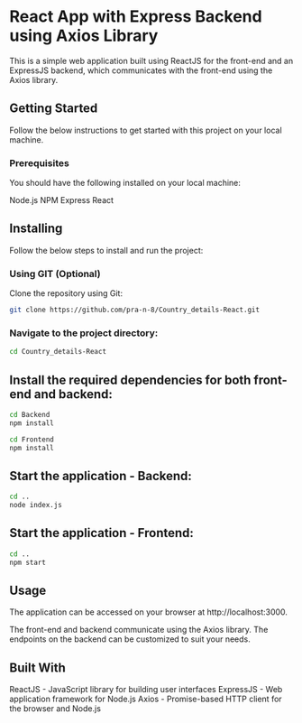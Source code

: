 # React App with Express Backend using Axios Library
This is a simple web application built using ReactJS for the front-end and an ExpressJS backend, which communicates with the front-end using the Axios library.

## Getting Started
Follow the below instructions to get started with this project on your local machine.

### Prerequisites
You should have the following installed on your local machine:

Node.js
NPM
Express
React

## Installing
Follow the below steps to install and run the project:

### Using GIT (Optional)
Clone the repository using Git:

```bash
git clone https://github.com/pra-n-8/Country_details-React.git
```

### Navigate to the project directory:

```bash
cd Country_details-React
``` 

## Install the required dependencies for both front-end and backend:

```bash
cd Backend
npm install
```
```bash
cd Frontend
npm install
```
## Start the application - Backend:

```bash
cd ..
node index.js
```

## Start the application - Frontend:

```bash
cd ..
npm start
```

## Usage
The application can be accessed on your browser at http://localhost:3000.

The front-end and backend communicate using the Axios library. The endpoints on the backend can be customized to suit your needs.

## Built With
ReactJS - JavaScript library for building user interfaces
ExpressJS - Web application framework for Node.js
Axios - Promise-based HTTP client for the browser and Node.js
